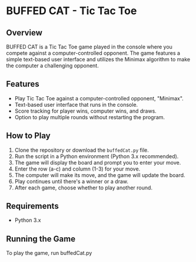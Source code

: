 # BUFFED CAT - Tic Tac Toe

## Overview
BUFFED CAT is a Tic Tac Toe game played in the console where you compete against a computer-controlled opponent. The game features a simple text-based user interface and utilizes the Minimax algorithm to make the computer a challenging opponent.

## Features
- Play Tic Tac Toe against a computer-controlled opponent, "Minimax".
- Text-based user interface that runs in the console.
- Score tracking for player wins, computer wins, and draws.
- Option to play multiple rounds without restarting the program.

## How to Play
1. Clone the repository or download the `buffedCat.py` file.
2. Run the script in a Python environment (Python 3.x recommended).
3. The game will display the board and prompt you to enter your move.
4. Enter the row (a-c) and column (1-3) for your move.
5. The computer will make its move, and the game will update the board.
6. Play continues until there's a winner or a draw.
7. After each game, choose whether to play another round.

## Requirements
- Python 3.x

## Running the Game
To play the game, run buffedCat.py
